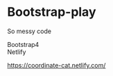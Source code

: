 # Bootstrap-play
So messy code<br>

Bootstrap4<br>
Netlify<br>


https://coordinate-cat.netlify.com/

